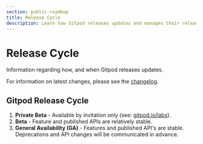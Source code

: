 ```yaml
---
section: public-roadmap
title: Release Cycle
description: Learn how Gitpod releases updates and manages their release cycle.
---
```


<script context="module">
  export const prerender = true;
</script>

# Release Cycle

Information regarding how, and when Gitpod releases updates.

For information on latest changes, please see the [changelog](/changelog).

## Gitpod Release Cycle

1. **Private Beta** - Available by invitation only (see: [gitpod.io/labs](https://www.gitpod.io/labs)).
2. **Beta** - Feature and published APIs are relatively stable.
3. **General Availability (GA)** - Features and published API's are stable. Deprecations and API changes will be communicated in advance.
